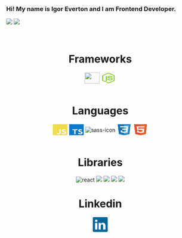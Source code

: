 ### Hi! My name is Igor Everton and I am Frontend Developer.

<div>
  
  <img  height="240em" src="https://github-readme-stats.vercel.app/api?username=IgorEverton&show_icons=true&theme=gruvbox&include_all_commits=true&count_private=true"/>
  <img  height="240em" src="https://github-readme-stats.vercel.app/api/top-langs/?username=IgorEverton&layout=compact&langs_count=16&theme=gruvbox"/>
</div>
<br>

<div  align="center"> 
  <div style="display: inline_block"><br>
    <h1 align="center">Frameworks</h1>
    <img align="center" height="30" width="40" src="https://cdn.jsdelivr.net/gh/devicons/devicon/icons/angularjs/angularjs-plain.svg" />
    <img align="center" height="30" width="40" alt="nodejs-icon" src="https://raw.githubusercontent.com/devicons/devicon/master/icons/nodejs/nodejs-original.svg">
   </div>

 <div  align="center"> 
  <div style="display: inline_block"><br>
    <h1 align="center">Languages</h1>
    <img align="center" height="30" width="40" alt="js-icon"  src="https://raw.githubusercontent.com/devicons/devicon/master/icons/javascript/javascript-plain.svg">
    <img align="center" height="30" width="40" alt="html-icon" src="https://raw.githubusercontent.com/devicons/devicon/master/icons/typescript/typescript-plain.svg">
    <img align="center" height="30" width="40" alt="sass-icon"src="https://cdn.jsdelivr.net/gh/devicons/devicon/icons/sass/sass-original.svg" />
    <img align="center" height="30" width="40" alt="css-icon" src="https://raw.githubusercontent.com/devicons/devicon/master/icons/css3/css3-original.svg">
    <img align="center" height="30" width="40" alt="html-icon" src="https://raw.githubusercontent.com/devicons/devicon/master/icons/html5/html5-original.svg" height="30" width="40" />
    
 </div>

  <div  align="center"> 
  <div style="display: inline_block"><br>
    <h1 align="center">Libraries</h1>
    <img alt="react" src="https://img.shields.io/badge/React-20232A?style=for-the-badge&logo=react&logoColor=61DAFB" />
    <img src="https://img.shields.io/badge/Sass-CC6699?style=for-the-badge&logo=sass&logoColor=white" />
    <img src="https://img.shields.io/badge/Styled--Components-DB7093?style=for-the-badge&logo=styled-components&logoColor=white" />
    <img src="https://img.shields.io/badge/React_Router-CA4245?style=for-the-badge&logo=react-router&logoColor=white" />
    <img src="https://img.shields.io/badge/React_Router_DOM-CA4245?style=for-the-badge&logo=react-router&logoColor=white" />
 </div>
  
<h1 align="center">Linkedin</h1>
<a href = "https://www.linkedin.com/in/igor-everton-s-479a90105/">
  <img width="40" src="linkedin.svg">
</a>
</div>  

